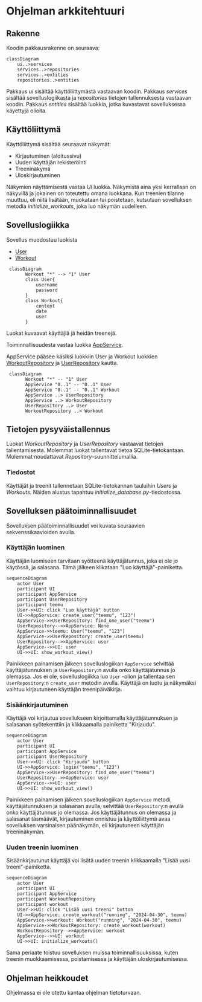 # Ohjelman arkkitehtuuri

## Rakenne

Koodin pakkausrakenne on seuraava:

```mermaid
classDiagram
    ui..>services
    services..>repositories
    services..>entities
    repositories..>entities
```
Pakkaus _ui_ sisältää käyttöliittymästä vastaavan koodin. Pakkaus _services_ sisältää sovelluslogiikasta ja _repositories_ tietojen tallennuksesta vastaavan koodin. Pakkaus _entities_ sisältää luokkia, jotka kuvastavat sovelluksessa käyettyjä olioita. 

## Käyttöliittymä

Käyttöliittymä sisältää seuraavat näkymät:
- Kirjautuminen (aloitussivu)
- Uuden käyttäjän rekisteröinti
- Treeninäkymä
- Uloskirjautuminen

Näkymien näyttämisestä vastaa _UI_ luokka. Näkymistä aina yksi kerrallaan on näkyvillä ja jokainen on toteutettu omana luokkana. Kun treenien tilanne muuttuu, eli niitä lisätään, muokataan tai poistetaan, kutsutaan sovelluksen metodia _initialize_workouts_, joka luo näkymän uudelleen.

## Sovelluslogiikka

Sovellus muodostuu luokista 

- [User](https://github.com/annica-henriette/ot-harjoitustyo/blob/master/src/entities/user.py)
- [Workout](https://github.com/annica-henriette/ot-harjoitustyo/blob/master/src/entities/workout.py)

```mermaid
 classDiagram
       Workout "*" --> "1" User
       class User{
           username
           password
       }
       class Workout{
           content
           date
           user
       }
```

Luokat kuvaavat käyttäjiä jä heidän treenejä. 

Toiminnallisuudesta vastaa luokka [AppService](https://github.com/annica-henriette/ot-harjoitustyo/blob/master/src/services/app_service.py).

AppService pääsee käsiksi luokkiin User ja Workout luokkien [WorkoutRepository](https://github.com/annica-henriette/ot-harjoitustyo/blob/master/src/repositories/workout_repository.py) ja [UserRepository](https://github.com/annica-henriette/ot-harjoitustyo/blob/master/src/repositories/user_repository.py) kautta.

```mermaid
 classDiagram
       Workout "*" -- "1" User
       AppService "0..1" -- "0..1" User
       AppService "0..1" -- "0..1" Workout
       AppService ..> UserRepository
       AppService ..> WorkoutRepository
       UserRepository ..> User
       WorkoutRepository ..> Workout
```
## Tietojen pysyväistallennus
Luokat _WorkoutRepository_ ja _UserRepository_ vastaavat tietojen tallentamisesta. Molemmat luokat tallentavat tietoa SQLite-tietokantaan. Molemmat noudattavat _Repository_-suunnittelumallia. 

### Tiedostot
Käyttäjät ja treenit tallennetaan SQLite-tietokannan tauluihin _Users_ ja _Workouts_. Näiden alustus tapahtuu _initialize_database.py_-tiedostossa.

## Sovelluksen päätoiminnallisuudet

Sovelluksen päätoiminnallisuudet voi kuvata seuraavien sekvenssikaavioiden avulla.

### Käyttäjän luominen

Käyttäjän luomiseen tarvitaan syötteenä käyttäjätunnus, joka ei ole jo käytössä, ja salasana. Tämä jälkeen klikataan "Luo käyttäjä"-painiketta.

```mermaid
sequenceDiagram
    actor User
    participant UI
    participant AppService
    participant UserRepository
    participant teemu
    User->>UI: click "Luo käyttäjä" button
    UI->>AppService: create_user("teemu", "123")
    AppService->>UserRepository: find_one_user("teemu")
    UserRepository-->>AppService: None
    AppService->>teemu: User("teemu", "123")
    AppService->>UserRepository: create_user(teemu)
    UserRepository-->>AppService: user
    AppService-->>UI: user
    UI->>UI: show_workout_view()
```

Painikkeen painamisen jälkeen sovelluslogiikan `AppService` selvittää käyttäjätunnuksen ja `UserRepository`:n avulla onko käyttäjätunnus jo olemassa. Jos ei ole, sovelluslogiikka luo `User` -olion ja tallentaa sen `UserRepository`:n `create_user` metodin avulla. Käyttäjä on luotu ja näkymäksi vaihtuu kirjautuneen käyttäjän treenipäiväkirja. 

### Sisäänkirjautuminen

Käyttäjä voi kirjautua sovellukseen kirjoittamalla käyttäjätunnuksen ja salasanan syötekenttiin ja klikkaamalla painiketta "Kirjaudu".

```mermaid
sequenceDiagram
    actor User
    participant UI
    participant AppService
    participant UserRepository
    User->>UI: click "Kirjaudu" button
    UI->>AppService: login("teemu", "123")
    AppService->>UserRepository: find_one_user("teemu")
    UserRepository-->>AppService: user
    AppService-->>UI: user
    UI->>UI: show_workout_view()
```

Painikkeen painamisen jälkeen sovelluslogiikan `AppService` metodi, käyttäjätunnuksen ja salasanan avulla, selvittää `UserRepository`:n avulla onko käyttäjätunnus jo olemassa. Jos käyttäjätunnus on olemassa ja salasanat täsmäävät, kirjautuminen onnistuu ja käyttöliittymä avaa sovelluksen varsinaisen päänäkymän, eli kirjautuneen käyttäjän treeninäkymän.

### Uuden treenin luominen

Sisäänkirjautunut käyttäjä voi lisätä uuden treenin klikkaamalla "Lisää uusi treeni"-painiketta.

```mermaid
sequenceDiagram
    actor User
    participant UI
    participant AppService
    participant WorkoutRepository
    participant workout
    User->>UI: click "Lisää uusi treeni" button
    UI->>AppService: create_workout("running", "2024-04-30", teemu)
    AppService->>workout: Workout("running", "2024-04-30", teemu)
    AppService->>WorkoutRepository: create_workout(workout)
    WorkoutRepository-->>AppService: workout
    AppService-->>UI: workout
    UI->>UI: initialize_workouts()
```

Sama periaate toistuu sovelluksen muissa toiminnallisuuksissa, kuten treenin muokkaamisessa, poistamisessa
ja käyttäjän uloskirjautumisessa.

## Ohjelman heikkoudet

Ohjelmassa ei ole otettu kantaa ohjelman tietoturvaan. 